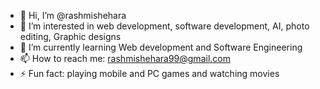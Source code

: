 - 👋 Hi, I’m @rashmishehara
- 👀 I’m interested in web development, software development, AI, photo editing, Graphic designs
- 🌱 I’m currently learning Web development and Software Engineering
- 📫 How to reach me: rashmishehara99@gmail.com
- ⚡ Fun fact: playing mobile and PC games and watching movies

<!---
rashmishehara/rashmishehara is a ✨ special ✨ repository because its `README.md` (this file) appears on your GitHub profile.
You can click the Preview link to take a look at your changes.
--->

